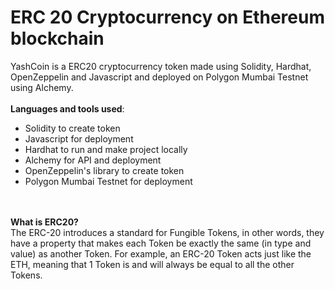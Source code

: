 # ERC 20 Cryptocurrency on Ethereum blockchain

YashCoin is a ERC20 cryptocurrency token made using Solidity, Hardhat, OpenZeppelin and Javascript and deployed on Polygon Mumbai Testnet using Alchemy.<br><br>
**Languages and tools used**: <br>
* Solidity to create token
* Javascript for deployment
* Hardhat to run and make project locally
* Alchemy for API and deployment
* OpenZeppelin's library to create token
* Polygon Mumbai Testnet for deployment 

<!-- end of the list -->

<br><br>
**What is ERC20?**<br>
The ERC-20 introduces a standard for Fungible Tokens, in other words, they have a property that makes each Token be exactly the same (in type and value) as another Token. For example, an ERC-20 Token acts just like the ETH, meaning that 1 Token is and will always be equal to all the other Tokens.

